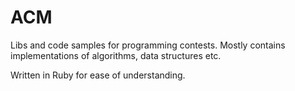 # ACM 

Libs and code samples for programming contests. Mostly contains implementations of algorithms, data structures etc.

Written in Ruby for ease of understanding.
